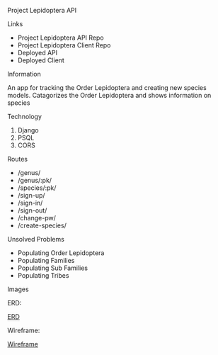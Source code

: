 Project Lepidoptera API

Links

- Project Lepidoptera API Repo
- Project Lepidoptera Client Repo
- Deployed API
- Deployed Client

Information

An app for tracking the Order Lepidoptera and creating new species models.
Catagorizes the Order Lepidoptera and shows information on species


Technology

1. Django
2. PSQL
3. CORS

Routes

- /genus/
- /genus/:pk/
- /species/:pk/
- /sign-up/
- /sign-in/
- /sign-out/
- /change-pw/
- /create-species/

Unsolved Problems

- Populating Order Lepidoptera
- Populating Families
- Populating Sub Families
- Populating Tribes

Images

ERD:

[ERD](https://imgur.com/a/HmzECFI)

Wireframe:

[Wireframe](https://imgur.com/a/Iyy9msw)
